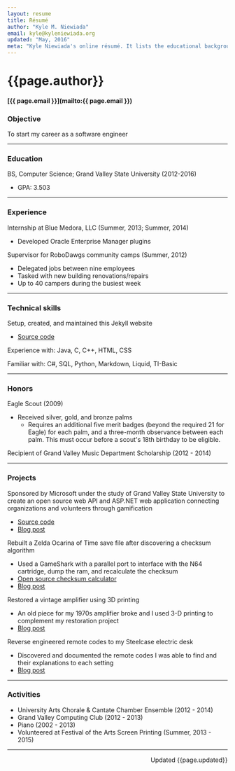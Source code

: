 ```yaml
---
layout: resume
title: Résumé
author: "Kyle M. Niewiada"
email: kyle@kyleniewiada.org
updated: "May, 2016"
meta: "Kyle Niewiada's online résumé. It lists the educational background and highlights projects that are found to be interesting and worthy."
---
```


# {{page.author}}

#### [{{ page.email }}](mailto:{{ page.email }})


### Objective

To start my career as a software engineer

---

### Education

BS, Computer Science; Grand Valley State University (2012-2016)

- GPA: 3.503

---

### Experience

Internship at Blue Medora, LLC (Summer, 2013; Summer, 2014)

- Developed Oracle Enterprise Manager plugins

Supervisor for RoboDawgs community camps (Summer, 2012)

- Delegated jobs between nine employees
- Tasked with new building renovations/repairs
- Up to 40 campers during the busiest week

---

### Technical skills

Setup, created, and maintained this Jekyll website

- [Source code](https://github.com/aav7fl/aav7fl.github.io)

Experience with: Java, C, C++, HTML, CSS

Familiar with: C#, SQL, Python, Markdown, Liquid, TI-Basic

---

### Honors

Eagle Scout (2009)

- Received silver, gold, and bronze palms
  - Requires an additional five merit badges (beyond the required 21 for Eagle) for each palm, and a three-month observance between each palm. This must occur before a scout's 18th birthday to be eligible.

Recipient of Grand Valley Music Department Scholarship (2012 - 2014)

---

### Projects

Sponsored by Microsoft under the study of Grand Valley State University to create an open source web API and ASP.NET web application connecting organizations and volunteers through gamification

- [Source code](https://github.com/aav7fl/GVSU-capstone-project)
- [Blog post](/blog/2016/04/charma-gamifying-volunteer-process/)

Rebuilt a Zelda Ocarina of Time save file after discovering a checksum algorithm

- Used a GameShark with a parallel port to interface with the N64 cartridge, dump the ram, and recalculate the checksum
- [Open source checksum calculator](https://github.com/Vi1i/OcarinaChecksumChecker)
- [Blog post](/blog/2015/04/transferring-n64-saves/)

Restored a vintage amplifier using 3D printing

- An old piece for my 1970s amplifier broke and I used 3-D printing to complement my restoration project
- [Blog post](/blog/2013/09/restoring-vintage-with-3d-printing/)

Reverse engineered remote codes to my Steelcase electric desk

- Discovered and documented the remote codes I was able to find and their explanations to each setting
- [Blog post](/blog/2015/08/reverse-engineering-my-steelcase-desk/)

---

### Activities

- University Arts Chorale & Cantate Chamber Ensemble (2012 - 2014)
- Grand Valley Computing Club (2012 - 2013)
- Piano (2002 - 2013)
- Volunteered at Festival of the Arts Screen Printing (Summer, 2013 - 2015)

---

<p style="text-align:right;">Updated {{page.updated}}</p>
